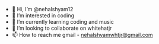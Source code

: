 - 👋 Hi, I’m @nehalshyam12
- 👀 I’m interested in coding
- 🌱 I’m currently learning coding and music
- 💞️ I’m looking to collaborate on whitehatjr
- 📫 How to reach me gmail - nehalshyamwhtjr@gmail.com

<!---
nehalshyam12/nehalshyam12 is a ✨ special ✨ repository because its `README.md` (this file) appears on your GitHub profile.
You can click the Preview link to take a look at your changes.
--->
